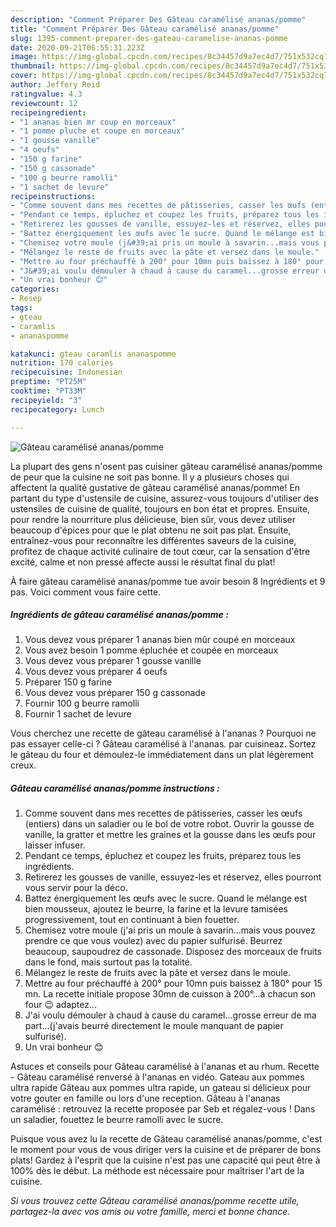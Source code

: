 ```yaml
---
description: "Comment Préparer Des Gâteau caramélisé ananas/pomme"
title: "Comment Préparer Des Gâteau caramélisé ananas/pomme"
slug: 1395-comment-preparer-des-gateau-caramelise-ananas-pomme
date: 2020-09-21T06:55:31.223Z
image: https://img-global.cpcdn.com/recipes/8c34457d9a7ec4d7/751x532cq70/gateau-caramelise-ananaspomme-photo-principale-de-la-recette.jpg
thumbnail: https://img-global.cpcdn.com/recipes/8c34457d9a7ec4d7/751x532cq70/gateau-caramelise-ananaspomme-photo-principale-de-la-recette.jpg
cover: https://img-global.cpcdn.com/recipes/8c34457d9a7ec4d7/751x532cq70/gateau-caramelise-ananaspomme-photo-principale-de-la-recette.jpg
author: Jeffery Reid
ratingvalue: 4.3
reviewcount: 12
recipeingredient:
- "1 ananas bien mr coup en morceaux"
- "1 pomme pluche et coupe en morceaux"
- "1 gousse vanille"
- "4 oeufs"
- "150 g farine"
- "150 g cassonade"
- "100 g beurre ramolli"
- "1 sachet de levure"
recipeinstructions:
- "Comme souvent dans mes recettes de pâtisseries, casser les œufs (entiers) dans un saladier ou le bol de votre robot. Ouvrir la gousse de vanille, la gratter et mettre les graines et la gousse dans les œufs pour laisser infuser."
- "Pendant ce temps, épluchez et coupez les fruits, préparez tous les ingrédients."
- "Retirerez les gousses de vanille, essuyez-les et réservez, elles pourront vous servir pour la déco."
- "Battez énergiquement les œufs avec le sucre. Quand le mélange est bien mousseux, ajoutez le beurre, la farine et la levure tamisées progressivement, tout en continuant à bien fouetter."
- "Chemisez votre moule (j&#39;ai pris un moule à savarin...mais vous pouvez prendre ce que vous voulez) avec du papier sulfurisé. Beurrez beaucoup, saupoudrez de cassonade. Disposez des morceaux de fruits dans le fond, mais surtout pas la totalité."
- "Mélangez le reste de fruits avec la pâte et versez dans le moule."
- "Mettre au four préchauffé à 200° pour 10mn puis baissez à 180° pour 15 mn. La recette initiale propose 30mn de cuisson à 200°...à chacun son four 😉 adaptez..."
- "J&#39;ai voulu démouler à chaud à cause du caramel...grosse erreur de ma part...(j&#39;avais beurré directement le moule manquant de papier sulfurisé)."
- "Un vrai bonheur 😊"
categories:
- Resep
tags:
- gteau
- caramlis
- ananaspomme

katakunci: gteau caramlis ananaspomme 
nutrition: 170 calories
recipecuisine: Indonesian
preptime: "PT25M"
cooktime: "PT33M"
recipeyield: "3"
recipecategory: Lunch

---
```



![Gâteau caramélisé ananas/pomme](https://img-global.cpcdn.com/recipes/8c34457d9a7ec4d7/751x532cq70/gateau-caramelise-ananaspomme-photo-principale-de-la-recette.jpg)

La plupart des gens n'osent pas cuisiner gâteau caramélisé ananas/pomme de peur que la cuisine ne soit pas bonne. Il y a plusieurs choses qui affectent la qualité gustative de gâteau caramélisé ananas/pomme! En partant du type d'ustensile de cuisine, assurez-vous toujours d'utiliser des ustensiles de cuisine de qualité, toujours en bon état et propres. Ensuite, pour rendre la nourriture plus délicieuse, bien sûr, vous devez utiliser beaucoup d'épices pour que le plat obtenu ne soit pas plat. Ensuite, entraînez-vous pour reconnaître les différentes saveurs de la cuisine, profitez de chaque activité culinaire de tout cœur, car la sensation d'être excité, calme et non pressé affecte aussi le résultat final du plat!

<!--inarticleads1-->

À faire gâteau caramélisé ananas/pomme tue avoir besoin 8 Ingrédients et 9 pas. Voici comment vous faire cette.

##### Ingrédients de gâteau caramélisé ananas/pomme :

1. Vous devez vous préparer 1 ananas bien mûr coupé en morceaux
1. Vous avez besoin 1 pomme épluchée et coupée en morceaux
1. Vous devez vous préparer 1 gousse vanille
1. Vous devez vous préparer 4 oeufs
1. Préparer 150 g farine
1. Vous devez vous préparer 150 g cassonade
1. Fournir 100 g beurre ramolli
1. Fournir 1 sachet de levure


Vous cherchez une recette de gâteau caramélisé à l&#39;ananas ? Pourquoi ne pas essayer celle-ci ? Gâteau caramélisé à l&#39;ananas. par cuisineaz. Sortez le gâteau du four et démoulez-le immédiatement dans un plat légèrement creux. 

<!--inarticleads2-->

##### Gâteau caramélisé ananas/pomme instructions :

1. Comme souvent dans mes recettes de pâtisseries, casser les œufs (entiers) dans un saladier ou le bol de votre robot. Ouvrir la gousse de vanille, la gratter et mettre les graines et la gousse dans les œufs pour laisser infuser.
1. Pendant ce temps, épluchez et coupez les fruits, préparez tous les ingrédients.
1. Retirerez les gousses de vanille, essuyez-les et réservez, elles pourront vous servir pour la déco.
1. Battez énergiquement les œufs avec le sucre. Quand le mélange est bien mousseux, ajoutez le beurre, la farine et la levure tamisées progressivement, tout en continuant à bien fouetter.
1. Chemisez votre moule (j&#39;ai pris un moule à savarin...mais vous pouvez prendre ce que vous voulez) avec du papier sulfurisé. Beurrez beaucoup, saupoudrez de cassonade. Disposez des morceaux de fruits dans le fond, mais surtout pas la totalité.
1. Mélangez le reste de fruits avec la pâte et versez dans le moule.
1. Mettre au four préchauffé à 200° pour 10mn puis baissez à 180° pour 15 mn. La recette initiale propose 30mn de cuisson à 200°...à chacun son four 😉 adaptez...
1. J&#39;ai voulu démouler à chaud à cause du caramel...grosse erreur de ma part...(j&#39;avais beurré directement le moule manquant de papier sulfurisé).
1. Un vrai bonheur 😊


Astuces et conseils pour Gâteau caramélisé à l&#39;ananas et au rhum. Recette - Gâteau caramélisé renversé à l&#39;ananas en vidéo. Gateau aux pommes ultra rapide Gâteau aux pommes ultra rapide, un gateau si délicieux pour votre gouter en famille ou lors d&#39;une reception. Gâteau à l&#39;ananas caramélisé : retrouvez la recette proposée par Seb et régalez-vous ! Dans un saladier, fouettez le beurre ramolli avec le sucre. 

<!--inarticleads1-->

<p>
Puisque vous avez lu la recette de Gâteau caramélisé ananas/pomme, c'est le moment pour vous de vous diriger vers la cuisine et de préparer de bons plats! Gardez à l'esprit que la cuisine n'est pas une capacité qui peut être à 100% dès le début. La méthode est nécessaire pour maîtriser l'art de la cuisine.
</p>

<p>
<i>Si vous trouvez cette Gâteau caramélisé ananas/pomme recette utile, partagez-la avec vos amis ou votre famille, merci et bonne chance.</i>
</p>
